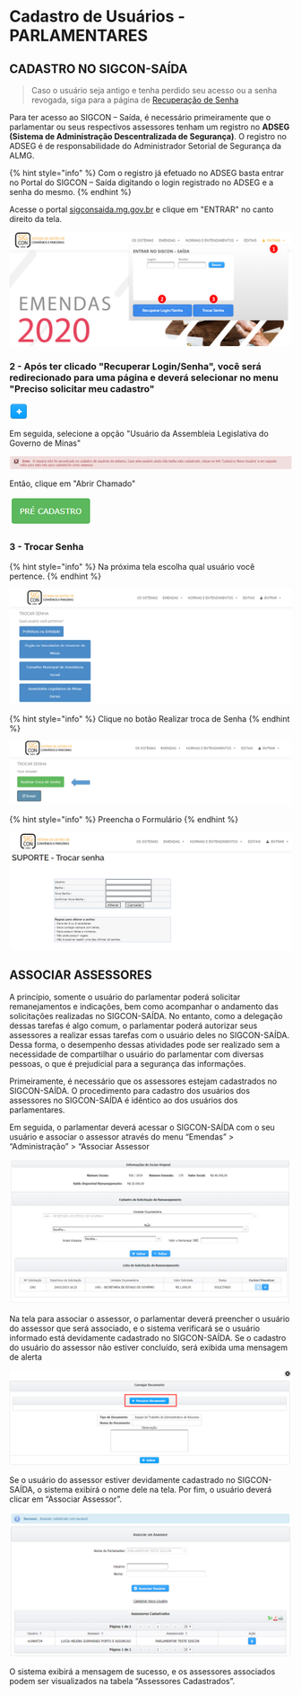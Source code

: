 # Cadastro de Usuários - PARLAMENTARES

## CADASTRO NO SIGCON-SAÍDA

> Caso o usuário seja antigo e tenha perdido seu acesso ou a senha revogada, siga para a página de [Recuperação de Senha](recuperar-login-senha-parlamentares.md)

Para ter acesso ao SIGCON – Saída, é necessário primeiramente que o parlamentar ou seus respectivos assessores tenham um registro no **ADSEG \(Sistema de Administração Descentralizada de Segurança\)**. O registro no ADSEG é de responsabilidade do Administrador Setorial de Segurança da ALMG.

{% hint style="info" %}
Com o registro já efetuado no ADSEG basta entrar no Portal do SIGCON – Saída digitando o login registrado no ADSEG e a senha do mesmo.
{% endhint %}

Acesse o portal [sigconsaida.mg.gov.br](www.sigconsaida.mg.gov.br) e clique em "ENTRAR" no canto direito da tela.

![](../.gitbook/assets/trocar_senha.png)

### 2 - Após ter clicado "Recuperar Login/Senha", você será redirecionado para uma página e deverá selecionar no menu "Preciso solicitar meu cadastro"

![](../.gitbook/assets/image%20%2829%29.png)

Em seguida, selecione a opção "Usuário da Assembleia Legislativa do Governo de Minas"

![](../.gitbook/assets/image%20%2839%29.png)

Então, clique em "Abrir Chamado"

![](../.gitbook/assets/image%20%2883%29.png)

### 3 - Trocar Senha

{% hint style="info" %}
Na próxima tela escolha qual usuário você pertence.
{% endhint %}

![](../.gitbook/assets/qual_usuario_pertence.png)

{% hint style="info" %}
Clique no botão Realizar troca de Senha
{% endhint %}

![](../.gitbook/assets/troca_senha.png)

{% hint style="info" %}
Preencha o Formulário
{% endhint %}

![](../.gitbook/assets/preencha_form.png)

## ASSOCIAR ASSESSORES

A princípio, somente o usuário do parlamentar poderá solicitar remanejamentos e indicações, bem como acompanhar o andamento das solicitações realizadas no SIGCON-SAÍDA. No entanto, como a delegação dessas tarefas é algo comum, o parlamentar poderá autorizar seus assessores a realizar essas tarefas com o usuário deles no SIGCON-SAÍDA. Dessa forma, o desempenho dessas atividades pode ser realizado sem a necessidade de compartilhar o usuário do parlamentar com diversas pessoas, o que é prejudicial para a segurança das informações.

Primeiramente, é necessário que os assessores estejam cadastrados no SIGCON-SAÍDA. O procedimento para cadastro dos usuários dos assessores no SIGCON-SAÍDA é idêntico ao dos usuários dos parlamentares.

Em seguida, o parlamentar deverá acessar o SIGCON-SAÍDA com o seu usuário e associar o assessor através do menu “Emendas” &gt; “Administração” &gt; “Associar Assessor

![](../.gitbook/assets/3%20%2816%29.png)

Na tela para associar o assessor, o parlamentar deverá preencher o usuário do assessor que será associado, e o sistema verificará se o usuário informado está devidamente cadastrado no SIGCON-SAÍDA. Se o cadastro do usuário do assessor não estiver concluído, será exibida uma mensagem de alerta

![](../.gitbook/assets/image%20%2861%29.png)

Se o usuário do assessor estiver devidamente cadastrado no SIGCON-SAÍDA, o sistema exibirá o nome dele na tela. Por fim, o usuário deverá clicar em “Associar Assessor”.

![](../.gitbook/assets/5%20%283%29.png)

O sistema exibirá a mensagem de sucesso, e os assessores associados podem ser visualizados na tabela “Assessores Cadastrados”.

